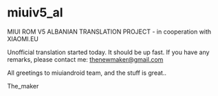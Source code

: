 miuiv5_al
=========

MIUI ROM V5
ALBANIAN TRANSLATION PROJECT - in cooperation with XIAOMI.EU

Unofficial translation started today. It should be up fast. If you have any remarks, please contact me: thenewmaker@gmail.com

All greetings to miuiandroid team, and the stuff is great..

The_maker
